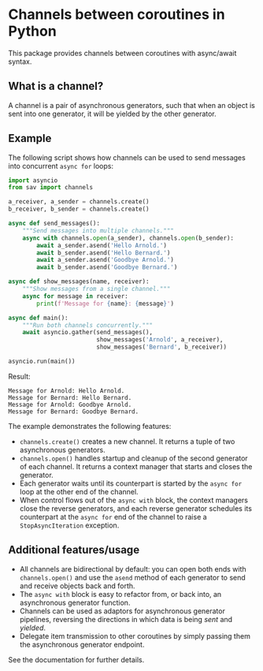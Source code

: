 # Channels between coroutines in Python
This package provides channels between coroutines with async/await syntax.

## What is a channel?
A channel is a pair of asynchronous generators, such that when an object is 
sent into one generator, it will be yielded by the other generator.

## Example
The following script shows how channels can be used to send messages into
concurrent `async for` loops:

```python
import asyncio
from sav import channels

a_receiver, a_sender = channels.create()
b_receiver, b_sender = channels.create()

async def send_messages():
    """Send messages into multiple channels."""
    async with channels.open(a_sender), channels.open(b_sender):
        await a_sender.asend('Hello Arnold.')
        await b_sender.asend('Hello Bernard.')
        await a_sender.asend('Goodbye Arnold.')
        await b_sender.asend('Goodbye Bernard.')

async def show_messages(name, receiver):
    """Show messages from a single channel."""
    async for message in receiver:
        print(f'Message for {name}: {message}')    

async def main():
    """Run both channels concurrently."""
    await asyncio.gather(send_messages(),
                         show_messages('Arnold', a_receiver),
                         show_messages('Bernard', b_receiver))

asyncio.run(main())
```

Result:

```
Message for Arnold: Hello Arnold.
Message for Bernard: Hello Bernard.
Message for Arnold: Goodbye Arnold.
Message for Bernard: Goodbye Bernard.
```

The example demonstrates the following features:

 * `channels.create()` creates a new channel. It returns a tuple of two
   asynchronous generators.
 * `channels.open()` handles startup and cleanup of the second generator
   of each channel. It returns a context manager that starts and closes
   the generator. 
 * Each generator waits until its counterpart is started by the
   `async for` loop at the other end of the channel.
 * When control flows out of the `async with` block, the context
   managers close the reverse generators, and each reverse generator 
   schedules its counterpart at the `async for` end of the channel to 
   raise a `StopAsyncIteration` exception.


## Additional features/usage

 * All channels are bidirectional by default: you can open both ends with
   `channels.open()` and use the `asend` method of each generator to send and 
   receive objects back and forth. 
 * The `async with` block is easy to refactor from, or back into, an
   asynchronous generator function.
 * Channels can be used as adaptors for asynchronous generator pipelines,
   reversing the directions in which data is being *sent* and *yielded*.
 * Delegate item transmission to other coroutines by simply passing them the
   asynchronous generator endpoint.
 
See the documentation for further details.
